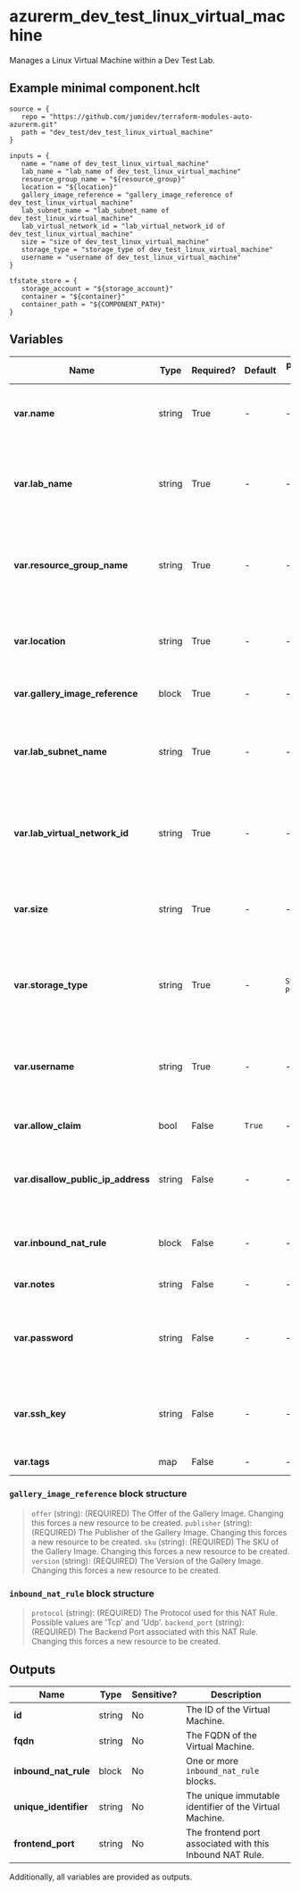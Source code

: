 # azurerm_dev_test_linux_virtual_machine

Manages a Linux Virtual Machine within a Dev Test Lab.

## Example minimal component.hclt

```hcl
source = {
   repo = "https://github.com/jumidev/terraform-modules-auto-azurerm.git" 
   path = "dev_test/dev_test_linux_virtual_machine" 
}

inputs = {
   name = "name of dev_test_linux_virtual_machine" 
   lab_name = "lab_name of dev_test_linux_virtual_machine" 
   resource_group_name = "${resource_group}" 
   location = "${location}" 
   gallery_image_reference = "gallery_image_reference of dev_test_linux_virtual_machine" 
   lab_subnet_name = "lab_subnet_name of dev_test_linux_virtual_machine" 
   lab_virtual_network_id = "lab_virtual_network_id of dev_test_linux_virtual_machine" 
   size = "size of dev_test_linux_virtual_machine" 
   storage_type = "storage_type of dev_test_linux_virtual_machine" 
   username = "username of dev_test_linux_virtual_machine" 
}

tfstate_store = {
   storage_account = "${storage_account}" 
   container = "${container}" 
   container_path = "${COMPONENT_PATH}" 
}

```

## Variables

| Name | Type | Required? |  Default  |  possible values |  Description |
| ---- | ---- | --------- |  ----------- | ----------- | ----------- |
| **var.name** | string | True | -  |  -  |  Specifies the name of the Dev Test Machine. Changing this forces a new resource to be created. | 
| **var.lab_name** | string | True | -  |  -  |  Specifies the name of the Dev Test Lab in which the Virtual Machine should be created. Changing this forces a new resource to be created. | 
| **var.resource_group_name** | string | True | -  |  -  |  The name of the resource group in which the Dev Test Lab resource exists. Changing this forces a new resource to be created. | 
| **var.location** | string | True | -  |  -  |  Specifies the supported Azure location where the Dev Test Lab exists. Changing this forces a new resource to be created. | 
| **var.gallery_image_reference** | block | True | -  |  -  |  A `gallery_image_reference` block. | 
| **var.lab_subnet_name** | string | True | -  |  -  |  The name of a Subnet within the Dev Test Virtual Network where this machine should exist. Changing this forces a new resource to be created. | 
| **var.lab_virtual_network_id** | string | True | -  |  -  |  The ID of the Dev Test Virtual Network where this Virtual Machine should be created. Changing this forces a new resource to be created. | 
| **var.size** | string | True | -  |  -  |  The Machine Size to use for this Virtual Machine, such as `Standard_F2`. Changing this forces a new resource to be created. | 
| **var.storage_type** | string | True | -  |  `Standard`, `Premium`  |  The type of Storage to use on this Virtual Machine. Possible values are `Standard` and `Premium`. Chaning this forces a new resource to be created. | 
| **var.username** | string | True | -  |  -  |  The Username associated with the local administrator on this Virtual Machine. Changing this forces a new resource to be created. | 
| **var.allow_claim** | bool | False | `True`  |  -  |  Can this Virtual Machine be claimed by users? Defaults to `true`. | 
| **var.disallow_public_ip_address** | string | False | -  |  -  |  Should the Virtual Machine be created without a Public IP Address? Changing this forces a new resource to be created. | 
| **var.inbound_nat_rule** | block | False | -  |  -  |  One or more `inbound_nat_rule` blocks. Changing this forces a new resource to be created. | 
| **var.notes** | string | False | -  |  -  |  Any notes about the Virtual Machine. | 
| **var.password** | string | False | -  |  -  |  The Password associated with the `username` used to login to this Virtual Machine. Changing this forces a new resource to be created. | 
| **var.ssh_key** | string | False | -  |  -  |  The SSH Key associated with the `username` used to login to this Virtual Machine. Changing this forces a new resource to be created. | 
| **var.tags** | map | False | -  |  -  |  A mapping of tags to assign to the resource. | 

### `gallery_image_reference` block structure

> `offer` (string): (REQUIRED) The Offer of the Gallery Image. Changing this forces a new resource to be created.
> `publisher` (string): (REQUIRED) The Publisher of the Gallery Image. Changing this forces a new resource to be created.
> `sku` (string): (REQUIRED) The SKU of the Gallery Image. Changing this forces a new resource to be created.
> `version` (string): (REQUIRED) The Version of the Gallery Image. Changing this forces a new resource to be created.

### `inbound_nat_rule` block structure

> `protocol` (string): (REQUIRED) The Protocol used for this NAT Rule. Possible values are 'Tcp' and 'Udp'.
> `backend_port` (string): (REQUIRED) The Backend Port associated with this NAT Rule. Changing this forces a new resource to be created.



## Outputs

| Name | Type | Sensitive? | Description |
| ---- | ---- | --------- | --------- |
| **id** | string | No  | The ID of the Virtual Machine. | 
| **fqdn** | string | No  | The FQDN of the Virtual Machine. | 
| **inbound_nat_rule** | block | No  | One or more `inbound_nat_rule` blocks. | 
| **unique_identifier** | string | No  | The unique immutable identifier of the Virtual Machine. | 
| **frontend_port** | string | No  | The frontend port associated with this Inbound NAT Rule. | 

Additionally, all variables are provided as outputs.
